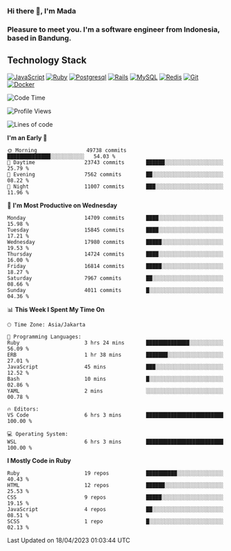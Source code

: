 ### Hi there 👋, I'm Mada
### Pleasure to meet you. I'm a software engineer from Indonesia, based in Bandung.

## Technology Stack

[![JavaScript](https://img.shields.io/badge/-JavaScript-%23F7DF1C?style=flat-square&logo=javascript&logoColor=000000&labelColor=%23F7DF1C&color=%23FFCE5A)](https://www.javascript.com/)
[![Ruby](https://img.shields.io/badge/Ruby-CC342D?style=flat-square&logo=ruby&logoColor=white)](https://www.ruby-lang.org/en/)
[![Postgresql](https://img.shields.io/badge/PostgreSQL-316192?style=flat-square&logo=postgresql&logoColor=ffffff)](https://www.postgresql.org/)
[![Rails](https://img.shields.io/badge/Ruby_on_Rails-CC0000?style=flat-square&logo=ruby-on-rails&logoColor=white)](https://rubyonrails.org/)
[![MySQL](https://img.shields.io/badge/-MySQL-4479A1?style=flat-square&logo=MySQL&logoColor=ffffff)](https://www.mysql.com/)
[![Redis](https://img.shields.io/badge/-Redis-DC382D?style=flat-square&logo=Redis&logoColor=ffffff)](https://redis.io/)
[![Git](https://img.shields.io/badge/-Git-%23F05032?style=flat-square&logo=git&logoColor=%23ffffff)](https://git-scm.com/)
[![Docker](https://img.shields.io/badge/-Docker-2496ED?style=flat-square&logo=docker&logoColor=ffffff)](https://www.docker.com/)
<!--
**madaarya/madaarya** is a ✨ _special_ ✨ repository because its `README.md` (this file) appears on your GitHub profile.

Here are some ideas to get you started:

- 🔭 I’m currently working on ...
- 🌱 I’m currently learning ...
- 👯 I’m looking to collaborate on ...
- 🤔 I’m looking for help with ...
- 💬 Ask me about ...
- 📫 How to reach me: ...
- 😄 Pronouns: ...
- ⚡ Fun fact: ...
-->
<!--START_SECTION:waka-->
![Code Time](http://img.shields.io/badge/Code%20Time-5%2C334%20hrs%2033%20mins-blue)

![Profile Views](http://img.shields.io/badge/Profile%20Views-0-blue)

![Lines of code](https://img.shields.io/badge/From%20Hello%20World%20I%27ve%20Written-35.7%20million%20lines%20of%20code-blue)

**I'm an Early 🐤** 

```text
🌞 Morning                49738 commits       ██████████████░░░░░░░░░░░   54.03 % 
🌆 Daytime                23743 commits       ██████░░░░░░░░░░░░░░░░░░░   25.79 % 
🌃 Evening                7562 commits        ██░░░░░░░░░░░░░░░░░░░░░░░   08.22 % 
🌙 Night                  11007 commits       ███░░░░░░░░░░░░░░░░░░░░░░   11.96 % 
```
📅 **I'm Most Productive on Wednesday** 

```text
Monday                   14709 commits       ████░░░░░░░░░░░░░░░░░░░░░   15.98 % 
Tuesday                  15845 commits       ████░░░░░░░░░░░░░░░░░░░░░   17.21 % 
Wednesday                17980 commits       █████░░░░░░░░░░░░░░░░░░░░   19.53 % 
Thursday                 14724 commits       ████░░░░░░░░░░░░░░░░░░░░░   16.00 % 
Friday                   16814 commits       █████░░░░░░░░░░░░░░░░░░░░   18.27 % 
Saturday                 7967 commits        ██░░░░░░░░░░░░░░░░░░░░░░░   08.66 % 
Sunday                   4011 commits        █░░░░░░░░░░░░░░░░░░░░░░░░   04.36 % 
```


📊 **This Week I Spent My Time On** 

```text
🕑︎ Time Zone: Asia/Jakarta

💬 Programming Languages: 
Ruby                     3 hrs 24 mins       ██████████████░░░░░░░░░░░   56.09 % 
ERB                      1 hr 38 mins        ███████░░░░░░░░░░░░░░░░░░   27.01 % 
JavaScript               45 mins             ███░░░░░░░░░░░░░░░░░░░░░░   12.52 % 
Bash                     10 mins             █░░░░░░░░░░░░░░░░░░░░░░░░   02.86 % 
YAML                     2 mins              ░░░░░░░░░░░░░░░░░░░░░░░░░   00.78 % 

🔥 Editors: 
VS Code                  6 hrs 3 mins        █████████████████████████   100.00 % 

💻 Operating System: 
WSL                      6 hrs 3 mins        █████████████████████████   100.00 % 
```

**I Mostly Code in Ruby** 

```text
Ruby                     19 repos            ██████████░░░░░░░░░░░░░░░   40.43 % 
HTML                     12 repos            ██████░░░░░░░░░░░░░░░░░░░   25.53 % 
CSS                      9 repos             █████░░░░░░░░░░░░░░░░░░░░   19.15 % 
JavaScript               4 repos             ██░░░░░░░░░░░░░░░░░░░░░░░   08.51 % 
SCSS                     1 repo              █░░░░░░░░░░░░░░░░░░░░░░░░   02.13 % 
```




 Last Updated on 18/04/2023 01:03:44 UTC
<!--END_SECTION:waka-->
